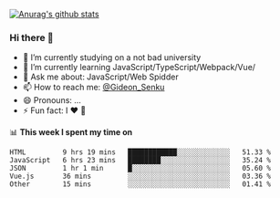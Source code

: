[![Anurag's github stats](https://github-readme-stats.vercel.app/api?username=gideonsenku)](https://github.com/anuraghazra/github-readme-stats)
### Hi there 👋
- 🔭 I’m currently studying on a not bad university 
- 🌱 I’m currently learning JavaScript/TypeScript/Webpack/Vue/
- 💬 Ask me about: JavaScript/Web Spidder 
- 📫 How to reach me: [@Gideon_Senku](https://t.me/Gideon_Senku)
- 😄 Pronouns: ...
- ⚡ Fun fact: I ❤️ 🎵

📊 **This week I spent my time on**
<!--START_SECTION:waka-->
```text
HTML         9 hrs 19 mins   ████████████░░░░░░░░░░░░░   51.33 % 
JavaScript   6 hrs 23 mins   ████████░░░░░░░░░░░░░░░░░   35.24 % 
JSON         1 hr 1 min      █░░░░░░░░░░░░░░░░░░░░░░░░   05.60 % 
Vue.js       36 mins         ░░░░░░░░░░░░░░░░░░░░░░░░░   03.36 % 
Other        15 mins         ░░░░░░░░░░░░░░░░░░░░░░░░░   01.41 %
```
<!--END_SECTION:waka-->

<!--
**GideonSenku/GideonSenku** is a ✨ _special_ ✨ repository because its `README.md` (this file) appears on your GitHub profile.

Here are some ideas to get you started:

- 🔭 I’m currently working on ...
- 🌱 I’m currently learning ...
- 👯 I’m looking to collaborate on ...
- 🤔 I’m looking for help with ...
- 💬 Ask me about ...
- 📫 How to reach me: ...
- 😄 Pronouns: ...
- ⚡ Fun fact: ...
-->
